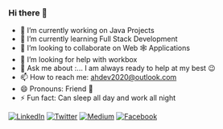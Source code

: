 ### Hi there 👋

- 🔭 I’m currently working on Java Projects
- 🌱 I’m currently learning Full Stack Development 
- 👯 I’m looking to collaborate on Web 🕸 Applications 
- 🤔 I’m looking for help with workbox 
- 💬 Ask me about :... I am always ready to help at my best :wink:
- 📫 How to reach me: ahdev2020@outlook.com
- 😄 Pronouns: Friend :open_hands:
- ⚡ Fun fact: Can sleep all day and work all night 



[![LinkedIn](https://img.shields.io/badge/LinkedIn-blue.svg?style=for-the-badge&logo=linkedin)](https://www.linkedin.com/in/anupam-haldkar-a54777131/)
[![Twitter](https://img.shields.io/badge/Twitter-skyblue.svg?style=for-the-badge&logo=twitter)](https://twitter.com/AnupamHaldkar)
[![Medium](https://img.shields.io/badge/medium-black.svg?style=for-the-badge&logo=medium)](https://medium.com/@ahdev2020)
[![Facebook](https://img.shields.io/badge/facebook-blue.svg?style=for-the-badge&logo=facebook&logoColor=white)](https://www.facebook.com/anupamhaldkar)
